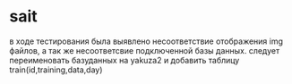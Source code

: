 # sait
в  ходе тестирования была выявлено несоответствие отображения img файлов,
а так же несоответсвие подключенной базы данных. 
следует переименовать базуданных на yakuza2 и добавить таблицу train(id,training,data,day)
